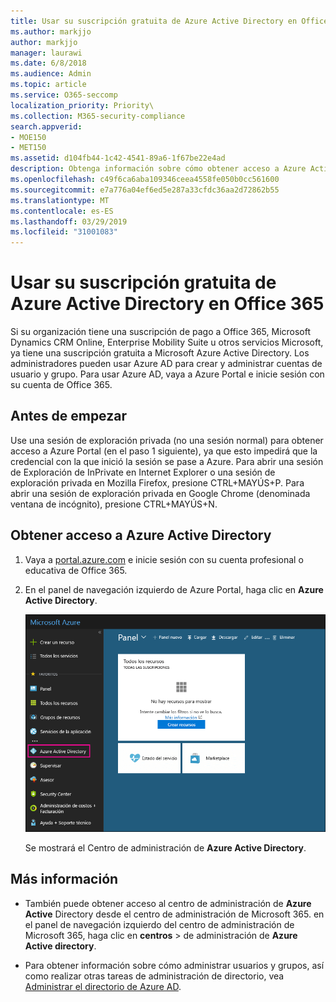 ```yaml
---
title: Usar su suscripción gratuita de Azure Active Directory en Office 365
ms.author: markjjo
author: markjjo
manager: laurawi
ms.date: 6/8/2018
ms.audience: Admin
ms.topic: article
ms.service: O365-seccomp
localization_priority: Priority\
ms.collection: M365-security-compliance
search.appverid:
- MOE150
- MET150
ms.assetid: d104fb44-1c42-4541-89a6-1f67be22e4ad
description: Obtenga información sobre cómo obtener acceso a Azure Active Directory, que se incluye en la suscripción de pago de Office 365 de su organización.
ms.openlocfilehash: c49f6ca6aba109346ceea4558fe050b0cc561600
ms.sourcegitcommit: e7a776a04ef6ed5e287a33cfdc36aa2d72862b55
ms.translationtype: MT
ms.contentlocale: es-ES
ms.lasthandoff: 03/29/2019
ms.locfileid: "31001083"
---
```

# <a name="use-your-free-azure-active-directory-subscription-in-office-365"></a>Usar su suscripción gratuita de Azure Active Directory en Office 365

Si su organización tiene una suscripción de pago a Office 365, Microsoft Dynamics CRM Online, Enterprise Mobility Suite u otros servicios Microsoft, ya tiene una suscripción gratuita a Microsoft Azure Active Directory. Los administradores pueden usar Azure AD para crear y administrar cuentas de usuario y grupo. Para usar Azure AD, vaya a Azure Portal e inicie sesión con su cuenta de Office 365.
  
## <a name="before-you-begin"></a>Antes de empezar

Use una sesión de exploración privada (no una sesión normal) para obtener acceso a Azure Portal (en el paso 1 siguiente), ya que esto impedirá que la credencial con la que inició la sesión se pase a Azure. Para abrir una sesión de Exploración de InPrivate en Internet Explorer o una sesión de exploración privada en Mozilla Firefox, presione CTRL+MAYÚS+P. Para abrir una sesión de exploración privada en Google Chrome (denominada ventana de incógnito), presione CTRL+MAYÚS+N.
  
## <a name="access-azure-active-directory"></a>Obtener acceso a Azure Active Directory

1. Vaya a [portal.azure.com](https://portal.azure.com) e inicie sesión con su cuenta profesional o educativa de Office 365. 
    
2. En el panel de navegación izquierdo de Azure Portal, haga clic en **Azure Active Directory**.
    
    ![En el panel de navegación izquierdo de Azure Portal, haga clic en Azure Active Directory.](media/97d2d72f-ac20-46ab-898c-851f6009b453.png)
  
    Se mostrará el Centro de administración de **Azure Active Directory**. 
    
## <a name="more-information"></a>Más información

- También puede obtener acceso al centro de administración de **Azure Active** Directory desde el centro de administración de Microsoft 365. en el panel de navegación izquierdo del centro de administración de Microsoft 365, haga clic en **centros** \> de administración de **Azure Active directory**.
    
- Para obtener información sobre cómo administrar usuarios y grupos, así como realizar otras tareas de administración de directorio, vea [Administrar el directorio de Azure AD](https://docs.microsoft.com/azure/active-directory/active-directory-administer).

